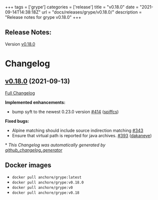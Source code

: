 +++
tags = ['grype']
categories = ['release']
title = "v0.18.0"
date = "2021-09-14T14:38:18Z"
url = "docs/releases/grype/v0.18.0/"
description = "Release notes for grype v0.18.0"
+++

## Release Notes:
Version [v0.18.0](https://github.com/anchore/grype/releases/tag/v0.18.0)

# Changelog

## [v0.18.0](https://github.com/anchore/grype/tree/v0.18.0) (2021-09-13)

[Full Changelog](https://github.com/anchore/grype/compare/v0.17.0...v0.18.0)

**Implemented enhancements:**

- bump syft to the newest 0.23.0 version  [\#414](https://github.com/anchore/grype/pull/414) ([spiffcs](https://github.com/spiffcs))

**Fixed bugs:**

- Alpine matching should include source indirection matching [\#343](https://github.com/anchore/grype/issues/343)
- Ensure that virtual path is reported for java archives. [\#393](https://github.com/anchore/grype/pull/393) ([dakaneye](https://github.com/dakaneye))



\* *This Changelog was automatically generated by [github_changelog_generator](https://github.com/github-changelog-generator/github-changelog-generator)*


## Docker images

- `docker pull anchore/grype:latest`
- `docker pull anchore/grype:v0.18.0`
- `docker pull anchore/grype:v0`
- `docker pull anchore/grype:v0.18`
